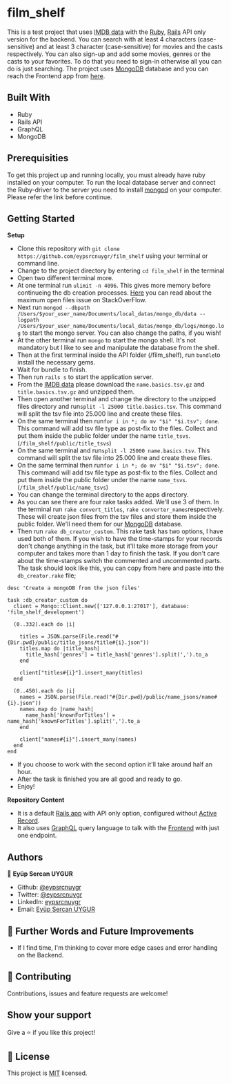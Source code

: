 # film_shelf

This is a test project that uses [IMDB data](https://datasets.imdbws.com/) with the [Ruby](https://tr.reactjs.org/), [Rails](https://www.apollographql.com/) API only version for the backend. You can search with at least 4 characters (case-sensitive) and at least 3 character (case-sensitive) for movies and the casts respectively. You can also sign-up and add some movies, genres or the casts to your favorites. To do that you need to sign-in otherwise all you can do is just searching. The project uses [MongoDB](https://www.mongodb.com/) database and you can reach the Frontend app from [here](https://github.com/eypsrcnuygr/FILM_SHELF_FRONTEND).

## Built With

- Ruby
- Rails API
- GraphQL
- MongoDB

## Prerequisities

To get this project up and running locally, you must already have ruby installed on your computer.
To run the local database server and connect the  Ruby-driver to the server you need to install [mongod](https://docs.mongodb.com/v4.0/administration/install-community/) on your computer. Please refer the link before continue.


## Getting Started

**Setup**

- Clone this repository with ```git clone https://github.com/eypsrcnuygr/film_shelf``` using your terminal or command line.<br>
- Change to the project directory by entering ```cd film_shelf``` in the terminal<br>
- Open two different terminal more.
- At one terminal run ```ulimit -n 4096```. This gives more memory before continueing the db creation processes. [Here](https://stackoverflow.com/questions/20931909/too-many-open-files-while-ensure-index-mongo) you can read about the maximum open files issue on StackOverFlow.
- Next run ```mongod --dbpath /Users/$your_user_name/Documents/local_datas/mongo_db/data --logpath /Users/$your_user_name/Documents/local_datas/mongo_db/logs/mongo.log``` to start the mongo server. You can also change the paths, if you wish!<br>
- At the other terminal run ```mongo``` to start the mongo shell. It's not mandatory but I like to see and manipulate the database from the shell.<br>
- Then at the first terminal inside the API folder (/film_shelf), run ```bundle```to install the necessary gems.<br>
- Wait for bundle to finish.<br>
- Then run ```rails s``` to start the application server.
- From the [IMDB data](https://datasets.imdbws.com/) please download the ```name.basics.tsv.gz``` and ```title.basics.tsv.gz``` and unzipped them.
- Then open another terminal and change the directory to the unzipped files directory and run```split -l 25000 title.basics.tsv```. This command will split the tsv file into 25.000 line and create these files. 
- On the same terminal then run```for i in *; do mv "$i" "$i.tsv"; done```. This command will add tsv file type as post-fix to the files. Collect and put them inside the public folder under the name ```title_tsvs```.<br> (```/film_shelf/public/title_tsvs```)
- On the same terminal and run```split -l 25000 name.basics.tsv```. This command will split the tsv file into 25.000 line and create these files.
- On the same terminal then run```for i in *; do mv "$i" "$i.tsv"; done```. This command will add tsv file type as post-fix to the files. Collect and put them inside the public folder under the name ```name_tsvs```.<br> (```/film_shelf/public/name_tsvs```)
- You can  change the terminal directory to the apps directory.
- As you can see there are four rake tasks added. We'll use 3 of them. In the terminal run ```rake convert_titles```, ```rake converter_names```respectively. These will create json files from the tsv files and store them inside the public folder. We'll need them for our [MongoDB](https://www.mongodb.com/) database.
- Then run ```rake db_creator_custom```. This rake task has two options, I have used both of them. If you wish to have the time-stamps for your records don't change anything in the task, but it'll take more storage from your computer and takes more than 1 day to finish the task. If you don't care about the time-stamps switch the commented and uncommented parts. The task should look like this, you can copy from here and paste into the ```db_creator.rake``` file;<br>
``` 
desc 'Create a mongoDB from the json files'

task :db_creator_custom do
  client = Mongo::Client.new(['127.0.0.1:27017'], database: 'film_shelf_development')

  (0..332).each do |i|

    titles = JSON.parse(File.read("#{Dir.pwd}/public/title_jsons/title#{i}.json"))
    titles.map do |title_hash|
      title_hash['genres'] = title_hash['genres'].split(',').to_a
    end

    client["titles#{i}"].insert_many(titles)
  end

  (0..450).each do |i|
    names = JSON.parse(File.read("#{Dir.pwd}/public/name_jsons/name#{i}.json"))
    names.map do |name_hash|
      name_hash['knownForTitles'] = name_hash['knownForTitles'].split(',').to_a
    end

    client["names#{i}"].insert_many(names)
  end
end
 ```
- If you choose to work with the second option it'll take around half an hour.
- After the task is finished you are all good and ready to go.
- Enjoy!<br>

**Repository Content**

- It is a default [Rails app](https://rubyonrails.org/) with API only option, configured without [Active Record](https://guides.rubyonrails.org/active_record_basics.html).
- It also uses [GraphQL](https://graphql.org/) query language to talk with the [Frontend](https://github.com/eypsrcnuygr/FILM_SHELF_FRONTEND) with just one endpoint.

## Authors

👤 **Eyüp Sercan UYGUR**

-   Github: [@eypsrcnuygr](https://github.com/eypsrcnuygr)
-   Twitter: [@eypsrcnuygr](https://twitter.com/eypsrcnuygr)
-   LinkedIn: [eypsrcnuygr](https://www.linkedin.com/in/eypsrcnuygr/)
-   Email: [Eyüp Sercan UYGUR](sercanuygur@gmail.com)

## 🤝 Further Words and Future Improvements

- If I find time, I'm thinking to cover more edge cases and error handling on the Backend.

## 🤝 Contributing

Contributions, issues and feature requests are welcome!

## Show your support

Give a ⭐️ if you like this project!


## 📝 License

This project is [MIT](https://github.com/git/git-scm.com/blob/master/MIT-LICENSE.txt) licensed.
